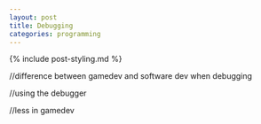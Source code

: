 ```yaml
---
layout: post
title: Debugging
categories: programming
---
```

{% include post-styling.md %}

//difference between gamedev and software dev when debugging

//using the debugger

//less in gamedev
